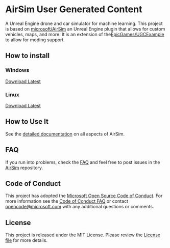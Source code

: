 # AirSim User Generated Content
A Unreal Engine drone and car simulator for machine learning. This project is based on [microsoft/AirSim](https://github.com/Microsoft/AirSim/) an Unreal Engine plugin that allows for custom vehicles, maps, and more. It is an extension of the[EpicGames/UGCExample](https://github.com/EpicGames/UGCExample/) to allow for moding support.

## How to install

### Windows
[Download Latest](https://github.com/InfiniteGamingProductions/AirSim-UGC/releases)

### Linux
[Download Latest](https://github.com/InfiniteGamingProductions/AirSim-UGC/releases)

## How to Use It

See the [detailed documentation](https://microsoft.github.io/AirSim/) on all aspects of AirSim.

## FAQ

If you run into problems, check the [FAQ](https://microsoft.github.io/AirSim/faq) and feel free to post issues in the  [AirSim](https://github.com/Microsoft/AirSim/issues) repository.

## Code of Conduct

This project has adopted the [Microsoft Open Source Code of Conduct](https://opensource.microsoft.com/codeofconduct/). For more information see the [Code of Conduct FAQ](https://opensource.microsoft.com/codeofconduct/faq/) or contact [opencode@microsoft.com](mailto:opencode@microsoft.com) with any additional questions or comments.


## License

This project is released under the MIT License. Please review the [License file](LICENSE) for more details.